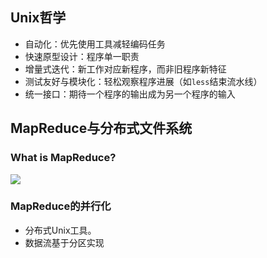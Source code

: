 ## Unix哲学
- 自动化：优先使用工具减轻编码任务
- 快速原型设计：程序单一职责
- 增量式迭代：新工作对应新程序，而非旧程序新特征
- 测试友好与模块化：轻松观察程序进展（如`less`结束流水线）
- 统一接口：期待一个程序的输出成为另一个程序的输入
## MapReduce与分布式文件系统
### What is MapReduce?
![](http://img.070077.xyz/20220823012410.png)

### MapReduce的并行化
- 分布式Unix工具。
- 数据流基于分区实现